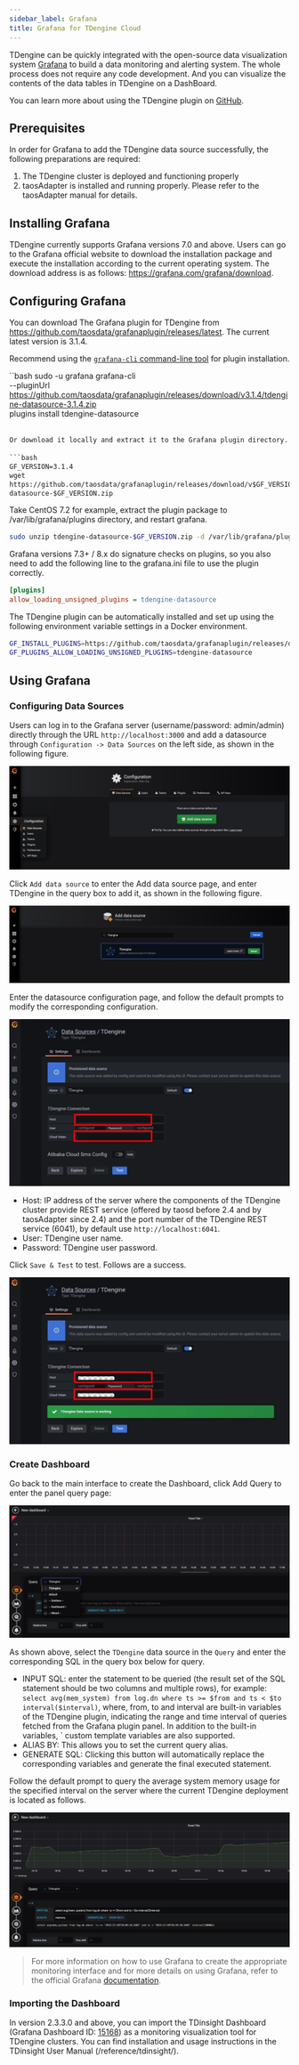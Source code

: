 ```yaml
---
sidebar_label: Grafana
title: Grafana for TDengine Cloud
---
```


TDengine can be quickly integrated with the open-source data visualization system [Grafana](https://www.grafana.com/) to build a data monitoring and alerting system. The whole process does not require any code development. And you can visualize the contents of the data tables in TDengine on a DashBoard.

You can learn more about using the TDengine plugin on [GitHub](https://github.com/taosdata/grafanaplugin/blob/master/README.md).

## Prerequisites

In order for Grafana to add the TDengine data source successfully, the following preparations are required:
1. The TDengine cluster is deployed and functioning properly
2. taosAdapter is installed and running properly. Please refer to the taosAdapter manual for details.

## Installing Grafana

TDengine currently supports Grafana versions 7.0 and above. Users can go to the Grafana official website to download the installation package and execute the installation according to the current operating system. The download address is as follows: <https://grafana.com/grafana/download>.

## Configuring Grafana

You can download The Grafana plugin for TDengine from <https://github.com/taosdata/grafanaplugin/releases/latest>. The current latest version is 3.1.4.

Recommend using the [``grafana-cli`` command-line tool](https://grafana.com/docs/grafana/latest/administration/cli/) for plugin installation.

``bash
sudo -u grafana grafana-cli \
  --pluginUrl https://github.com/taosdata/grafanaplugin/releases/download/v3.1.4/tdengine-datasource-3.1.4.zip \
  plugins install tdengine-datasource
```

Or download it locally and extract it to the Grafana plugin directory.

```bash
GF_VERSION=3.1.4
wget https://github.com/taosdata/grafanaplugin/releases/download/v$GF_VERSION/tdengine-datasource-$GF_VERSION.zip
```

Take CentOS 7.2 for example, extract the plugin package to /var/lib/grafana/plugins directory, and restart grafana.

```bash
sudo unzip tdengine-datasource-$GF_VERSION.zip -d /var/lib/grafana/plugins/
```

Grafana versions 7.3+ / 8.x do signature checks on plugins, so you also need to add the following line to the grafana.ini file to use the plugin correctly.

```ini
[plugins]
allow_loading_unsigned_plugins = tdengine-datasource
```

The TDengine plugin can be automatically installed and set up using the following environment variable settings in a Docker environment.

```bash
GF_INSTALL_PLUGINS=https://github.com/taosdata/grafanaplugin/releases/download/v3.1.4/tdengine-datasource-3.1.4.zip;tdengine- datasource
GF_PLUGINS_ALLOW_LOADING_UNSIGNED_PLUGINS=tdengine-datasource
```

## Using Grafana

### Configuring Data Sources

Users can log in to the Grafana server (username/password: admin/admin) directly through the URL `http://localhost:3000` and add a datasource through `Configuration -> Data Sources` on the left side, as shown in the following figure.

![img](./grafana/add_datasource1.webp)

Click `Add data source` to enter the Add data source page, and enter TDengine in the query box to add it, as shown in the following figure.

![img](./grafana/add_datasource2.webp)

Enter the datasource configuration page, and follow the default prompts to modify the corresponding configuration.

![img](./grafana/add_datasource3.webp)

- Host: IP address of the server where the components of the TDengine cluster provide REST service (offered by taosd before 2.4 and by taosAdapter since 2.4) and the port number of the TDengine REST service (6041), by default use `http://localhost:6041`.
- User: TDengine user name.
- Password: TDengine user password.

Click `Save & Test` to test. Follows are a success.

![img](./grafana/add_datasource4.webp)

### Create Dashboard

Go back to the main interface to create the Dashboard, click Add Query to enter the panel query page:

![img](./grafana/create_dashboard1.webp)

As shown above, select the `TDengine` data source in the `Query` and enter the corresponding SQL in the query box below for query.

- INPUT SQL: enter the statement to be queried (the result set of the SQL statement should be two columns and multiple rows), for example: `select avg(mem_system) from log.dn where ts >= $from and ts < $to interval($interval)`, where, from, to and interval are built-in variables of the TDengine plugin, indicating the range and time interval of queries fetched from the Grafana plugin panel. In addition to the built-in variables, ` custom template variables are also supported.
- ALIAS BY: This allows you to set the current query alias.
- GENERATE SQL: Clicking this button will automatically replace the corresponding variables and generate the final executed statement.

Follow the default prompt to query the average system memory usage for the specified interval on the server where the current TDengine deployment is located as follows.

![img](./grafana/create_dashboard2.webp)

> For more information on how to use Grafana to create the appropriate monitoring interface and for more details on using Grafana, refer to the official Grafana [documentation](https://grafana.com/docs/).

### Importing the Dashboard

In version 2.3.3.0 and above, you can import the TDinsight Dashboard (Grafana Dashboard ID: [15168](https://grafana.com/grafana/dashboards/15167)) as a monitoring visualization tool for TDengine clusters. You can find installation and usage instructions in the TDinsight User Manual (/reference/tdinsight/).
